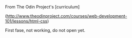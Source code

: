 From The Odin Project's [curriculum]

(http://www.theodinproject.com/courses/web-development-101/lessons/html-css)


First fase, not working, do not open yet.